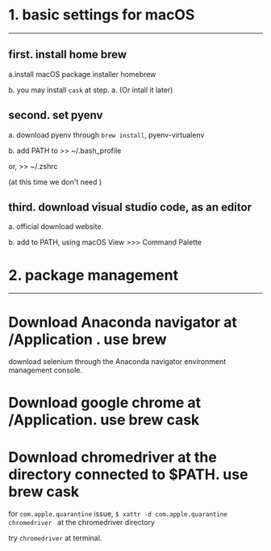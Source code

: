 

# 1. basic settings for macOS

---

first. install home brew
---

  a.install macOS package installer homebrew

  b. you may install ```cask``` at step. a. (Or intall it later)

second. set pyenv
---

a. download pyenv through ```brew install```, pyenv-virtualenv

b. add PATH to >> ~/.bash_profile 

or,  >> ~/.zshrc

(at this time we don't need )

third. download visual studio code, as an editor
---

a. official download website.

b. add to PATH, using macOS View >>> Command Palette


# 2. package management

---


# Download Anaconda navigator at /Application . use brew

download selenium through the Anaconda navigator environment management console.

# Download google chrome at /Application. use brew cask


# Download chromedriver at the directory connected to $PATH. use brew cask

for ```com.apple.quarantine``` issue, ```$ xattr -d com.apple.quarantine chromedriver ``` at the chromedriver directory

try ```chromedriver``` at terminal.

